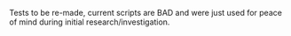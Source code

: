 Tests to be re-made, current scripts are BAD and were just used for peace of mind during initial research/investigation.  